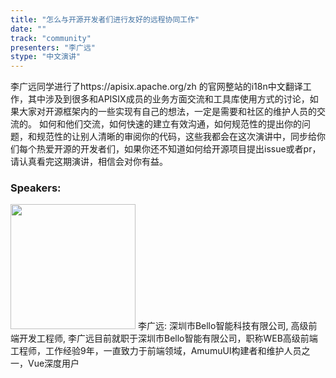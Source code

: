 ```yaml
---
title: "怎么与开源开发者们进行友好的远程协同工作"
date: "" 
track: "community"
presenters: "李广远"
stype: "中文演讲"
---
```

李广远同学进行了https://apisix.apache.org/zh 的官网整站的i18n中文翻译工作，其中涉及到很多和APISIX成员的业务方面交流和工具库使用方式的讨论，如果大家对开源框架内的一些实现有自己的想法，一定是需要和社区的维护人员的交流的。
如何和他们交流，如何快速的建立有效沟通，如何规范性的提出你的问题，和规范性的让别人清晰的审阅你的代码，这些我都会在这次演讲中，同步给你们每个热爱开源的开发者们，如果你还不知道如何给开源项目提出issue或者pr，请认真看完这期演讲，相信会对你有益。
 ### Speakers: 
 <img src="images/speaker/1097.png" width="200" />
 李广远: 深圳市Bello智能科技有限公司, 高级前端开发工程师, 李广远目前就职于深圳市Bello智能有限公司，职称WEB高级前端工程师，工作经验9年，一直致力于前端领域，AmumuUI构建者和维护人员之一，Vue深度用户
 